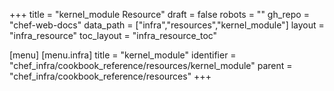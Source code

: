 +++
title = "kernel_module Resource"
draft = false
robots = ""
gh_repo = "chef-web-docs"
data_path = ["infra","resources","kernel_module"]
layout = "infra_resource"
toc_layout = "infra_resource_toc"

[menu]
  [menu.infra]
    title = "kernel_module"
    identifier = "chef_infra/cookbook_reference/resources/kernel_module"
    parent = "chef_infra/cookbook_reference/resources"
+++

<!-- The contents of this page are automatically generated from the kernel_module.yaml file in the data directory. -->
<!-- To suggest a change, edit the https://github.com/chef/chef/blob/master/lib/chef/resource/kernel_module.rb file
      and submit a pull request to the https://github.com/chef/chef repository. -->
